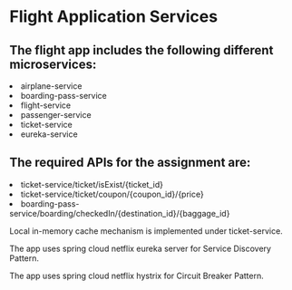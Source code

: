 # Flight Application Services

## The flight app includes the following different microservices:
<li>airplane-service
<li>boarding-pass-service
<li>flight-service
<li>passenger-service
<li>ticket-service
<li>eureka-service


## The required APIs for the assignment are:
<li>ticket-service/ticket/isExist/{ticket_id}
<li>ticket-service/ticket/coupon/{coupon_id}/{price}
<li>boarding-pass-service/boarding/checkedIn/{destination_id}/{baggage_id}


Local in-memory cache mechanism is implemented under ticket-service.

The app uses spring cloud netflix eureka server for Service Discovery Pattern.

The app uses spring cloud netflix hystrix for Circuit Breaker Pattern.
